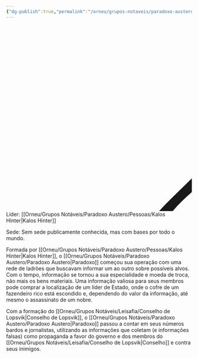 ```yaml
---
{"dg-publish":true,"permalink":"/orneu/grupos-notaveis/paradoxo-austero/paradoxo-austero/","tags":["grupos_notáveis"]}
---
```


<svg xmlns="http://www.w3.org/2000/svg" width="2048" height="2048" shape-rendering="geometricPrecision"><g transform="scale(8,8)" stroke-width=".05%"><g fill="#1a181b"><path d=" M 108.06 30.10 C 110.36 23.80 116.27 20.04 120.75 15.39 C 121.85 22.03 121.58 28.79 120.33 35.38 C 125.69 35.27 131.05 35.28 136.40 35.38 C 135.13 28.81 135.02 22.06 135.97 15.43 C 140.64 19.91 146.21 23.87 148.85 29.99 C 168.14 34.14 186.53 43.48 200.14 57.93 C 212.32 69.78 220.94 85.07 225.47 101.41 C 227.28 108.96 234.76 112.84 239.35 118.56 C 232.73 119.88 225.96 119.41 219.36 118.24 C 219.73 124.45 219.73 130.68 219.23 136.88 C 226.02 136.33 232.84 136.06 239.62 136.82 C 235.13 142.65 227.34 146.44 226.12 154.30 C 218.26 186.61 192.89 213.87 161.41 224.38 C 157.17 225.93 152.53 226.33 148.52 228.43 C 144.06 231.83 140.63 236.38 136.46 240.12 C 135.01 233.64 135.39 226.98 136.66 220.51 C 131.20 220.58 125.75 220.52 120.30 220.38 C 121.54 226.97 121.96 233.73 120.58 240.33 C 117.82 237.80 115.10 235.21 112.54 232.47 C 110.37 230.26 108.22 227.67 105.02 227.02 C 97.96 225.10 90.79 223.25 84.28 219.79 C 75.78 215.33 67.24 210.49 60.47 203.56 C 55.47 198.50 50.15 193.66 46.23 187.68 C 40.13 178.57 34.67 168.81 32.05 158.08 C 30.95 154.66 30.79 150.64 28.09 147.98 C 24.57 144.39 20.85 141.00 17.46 137.27 C 24.12 136.00 30.92 136.41 37.57 137.54 C 37.19 131.12 37.15 124.69 37.62 118.27 C 30.98 119.42 24.18 119.89 17.54 118.51 C 21.44 114.06 26.18 110.38 29.88 105.76 C 32.57 100.08 33.37 93.67 36.10 87.98 C 39.33 81.11 43.31 74.62 47.51 68.31 C 51.85 62.45 57.32 57.57 62.46 52.44 C 67.21 47.61 73.24 44.43 78.97 40.95 C 87.92 35.64 97.86 32.11 108.06 30.10 M 148.07 33.19 C 148.24 35.59 148.41 38.00 148.60 40.40 C 150.99 41.52 153.39 42.62 155.80 43.71 C 158.63 41.89 161.42 40.02 164.15 38.05 C 158.91 36.05 153.52 34.49 148.07 33.19 M 93.11 37.99 C 96.52 40.40 100.57 44.44 105.07 42.05 C 109.05 41.04 108.38 36.34 108.85 33.17 C 103.51 34.45 98.23 36.00 93.11 37.99 M 90.84 38.85 C 90.01 42.33 90.89 45.90 91.37 49.36 C 93.75 47.94 96.12 46.50 98.49 45.06 C 96.49 42.64 94.57 40.10 92.04 38.22 L 90.84 38.85 M 158.85 45.25 C 161.32 46.86 163.80 48.44 166.29 50.01 C 166.73 46.62 167.22 43.24 167.70 39.86 C 167.00 39.46 165.60 38.65 164.90 38.25 C 162.87 40.57 160.86 42.91 158.85 45.25 M 68.39 52.14 C 69.70 55.80 71.07 59.43 72.52 63.04 C 74.97 61.10 77.41 59.14 79.84 57.18 C 76.83 55.08 73.83 52.96 70.88 50.77 C 75.62 52.05 80.43 54.24 85.45 53.51 C 88.31 49.52 88.70 44.42 89.75 39.77 C 81.80 42.28 74.97 47.17 68.39 52.14 M 167.86 39.84 C 168.08 44.71 169.34 49.45 171.33 53.89 C 176.51 53.75 181.56 52.41 186.25 50.21 C 180.48 46.16 174.55 42.21 167.86 39.84 M 116.82 48.85 C 113.39 52.73 112.06 57.99 109.24 62.29 C 97.73 81.18 81.47 97.19 62.32 108.27 C 58.71 110.43 54.63 111.77 51.26 114.30 C 50.21 115.97 50.16 118.05 49.88 119.95 C 49.33 127.11 49.58 134.32 50.69 141.42 C 78.64 154.29 102.22 176.92 115.20 204.92 C 116.18 207.76 119.49 207.77 121.98 208.00 C 128.36 208.12 134.82 207.83 141.09 206.55 C 147.49 191.32 157.48 177.77 169.42 166.43 C 180.00 155.84 192.66 147.51 206.29 141.38 C 207.91 132.29 207.24 122.93 205.72 113.88 C 184.18 104.65 165.91 88.65 152.32 69.70 C 147.53 63.16 144.04 55.83 140.38 48.64 C 132.63 47.60 124.42 46.57 116.82 48.85 M 178.07 57.32 C 179.76 60.05 182.70 61.57 185.29 63.31 C 186.43 60.06 187.53 56.79 188.55 53.50 C 188.51 58.28 188.63 63.06 189.17 67.81 C 194.17 68.52 199.24 68.64 204.28 68.21 C 199.88 61.27 193.50 55.93 187.00 51.03 C 183.95 53.02 180.75 54.84 178.07 57.32 M 55.44 101.23 C 65.97 96.60 75.15 89.37 83.42 81.46 C 91.47 73.11 98.66 63.74 103.45 53.12 C 82.79 63.28 65.31 80.37 55.44 101.23 M 153.13 53.02 C 157.65 62.31 163.41 71.02 170.57 78.49 C 179.35 87.83 189.54 96.11 201.39 101.21 C 191.25 80.38 173.93 63.19 153.13 53.02 M 52.78 68.33 C 57.67 68.65 62.60 68.49 67.43 67.60 C 67.59 62.73 67.62 57.84 67.26 52.97 C 61.85 57.47 56.29 62.11 52.78 68.33 M 50.96 68.11 C 51.56 72.67 54.71 76.15 57.28 79.75 C 59.21 77.29 61.15 74.83 63.09 72.38 C 59.24 70.45 55.17 68.99 50.96 68.11 M 194.01 72.74 C 196.00 75.29 197.98 77.85 199.99 80.38 C 202.06 77.46 204.12 74.53 206.17 71.59 C 204.55 76.38 203.28 81.32 203.16 86.41 C 207.20 88.06 211.40 89.31 215.69 90.19 C 212.70 90.59 209.73 91.05 206.75 91.52 C 208.27 94.24 209.77 96.97 211.30 99.69 C 213.37 97.84 215.35 95.88 217.02 93.65 C 217.47 94.12 217.91 94.59 218.35 95.08 C 215.20 97.73 213.22 101.44 213.04 105.58 C 216.42 106.25 219.83 106.69 223.26 106.94 C 222.33 102.33 220.73 97.86 220.25 93.16 C 219.84 93.08 219.03 92.93 218.62 92.85 C 216.04 83.93 210.88 76.03 205.14 68.82 C 201.38 69.98 197.67 71.28 194.01 72.74 M 39.72 89.88 C 44.52 89.04 49.21 87.66 53.64 85.65 C 52.57 81.04 51.76 76.31 49.79 71.97 C 45.07 77.00 41.71 83.29 39.72 89.88 M 37.62 90.48 C 39.34 94.19 42.44 96.85 45.70 99.17 C 47.23 96.40 48.71 93.61 50.13 90.78 C 45.96 90.50 41.79 90.34 37.62 90.48 M 36.78 95.29 C 35.66 99.14 34.51 102.99 33.34 106.82 C 36.68 106.64 40.01 106.32 43.32 105.84 C 42.72 101.93 40.90 98.41 38.63 95.21 C 38.17 95.23 37.24 95.27 36.78 95.29 M 33.05 148.73 C 34.07 154.03 35.52 159.24 37.70 164.19 C 40.47 159.94 45.77 154.96 42.48 149.57 C 39.33 149.34 36.19 149.03 33.05 148.73 M 212.77 153.05 C 212.37 157.03 215.80 160.13 217.56 163.42 C 215.22 161.52 212.88 159.61 210.55 157.71 C 209.13 160.50 207.82 163.35 206.64 166.25 C 210.53 166.52 214.43 166.71 218.33 166.79 C 220.80 160.83 222.98 154.71 223.97 148.31 C 220.19 149.12 213.90 148.07 212.77 153.05 M 153.26 202.40 C 174.25 192.44 191.80 175.06 201.68 154.01 C 180.77 164.21 163.63 181.62 153.26 202.40 M 55.44 154.28 C 65.10 175.35 82.73 192.41 103.40 202.67 C 93.67 181.63 76.10 164.58 55.44 154.28 M 46.40 157.92 C 43.73 160.20 41.07 162.47 38.39 164.74 C 38.47 165.64 38.55 166.53 38.64 167.43 C 42.52 167.01 46.41 166.61 50.31 166.30 C 49.11 163.46 47.80 160.67 46.40 157.92 M 203.06 171.63 C 203.65 176.76 204.89 181.79 206.88 186.55 C 211.76 180.84 215.30 174.13 218.04 167.17 C 212.93 168.23 207.92 169.72 203.06 171.63 M 39.68 168.40 C 41.85 175.20 45.76 181.25 50.10 186.86 C 51.76 182.15 52.97 177.31 53.77 172.39 C 49.24 170.54 44.51 169.18 39.68 168.40 M 199.54 178.17 C 197.53 180.18 195.92 182.56 194.23 184.84 C 198.33 186.57 202.57 188.00 206.96 188.83 C 204.97 185.04 203.33 180.52 199.54 178.17 M 50.35 188.52 C 54.82 188.82 58.87 186.49 62.98 185.11 C 61.06 182.66 59.12 180.22 57.15 177.81 C 54.70 181.25 52.02 184.60 50.35 188.52 M 189.45 189.39 C 188.72 194.41 188.52 199.50 189.04 204.56 C 195.71 200.91 200.85 194.98 205.03 188.74 C 199.83 188.50 194.61 188.64 189.45 189.39 M 52.68 190.47 C 57.19 195.84 62.17 200.82 67.57 205.30 C 68.65 200.31 68.44 195.19 67.52 190.20 C 62.60 189.34 57.57 189.40 52.68 190.47 M 72.39 194.76 C 70.64 198.75 68.66 202.86 69.06 207.35 C 72.80 205.24 76.28 202.72 79.60 200.00 C 77.22 198.23 74.81 196.49 72.39 194.76 M 177.27 200.08 C 180.89 202.81 184.62 205.43 188.83 207.17 C 188.28 202.67 186.63 198.44 184.75 194.35 C 182.26 196.26 179.77 198.17 177.27 200.08 M 71.84 207.77 C 76.63 212.84 83.32 215.68 89.68 218.26 C 88.87 213.40 87.47 208.68 85.62 204.13 C 80.89 204.66 76.10 205.51 71.84 207.77 M 168.19 218.27 C 174.60 214.94 181.36 211.96 186.66 206.93 C 181.79 205.18 176.78 203.88 171.66 203.15 C 169.59 207.93 167.95 212.99 168.19 218.27 M 91.50 206.95 C 90.64 211.38 89.97 215.98 91.41 220.37 C 94.37 217.55 96.97 214.40 99.44 211.15 C 96.79 209.76 94.14 208.35 91.50 206.95 M 157.82 210.82 C 160.00 213.51 162.23 216.18 164.50 218.81 C 165.57 218.66 166.65 218.52 167.72 218.38 C 167.22 214.49 166.71 210.60 166.28 206.71 C 163.43 208.02 160.61 209.38 157.82 210.82 M 92.73 219.64 C 97.87 222.01 103.36 223.44 108.84 224.75 C 108.53 220.83 109.57 214.69 104.44 213.55 C 99.85 213.37 96.36 217.34 92.73 219.64 M 148.55 215.52 C 148.45 218.60 148.30 221.68 148.18 224.76 C 153.70 223.28 159.33 222.01 164.44 219.38 C 161.33 217.27 158.37 214.73 154.77 213.50 C 152.46 212.77 150.49 214.59 148.55 215.52 Z"/></g></g><g transform="translate(0, 2048) scale(1, -1)translate(0, 2048) scale(1, -1)scale(8,8)" stroke-width=".05%"><g fill="#1a181b"><path d=" M 107.44 51.42 C 114.34 43.69 120.49 35.25 128.00 28.11 C 135.50 35.14 141.42 43.66 148.46 51.14 C 146.95 52.84 145.52 54.60 144.30 56.52 C 141.23 53.09 137.85 49.99 133.98 47.48 C 131.31 50.82 133.12 55.37 131.75 59.19 C 135.82 58.97 138.64 62.49 142.40 63.42 C 146.69 64.66 151.11 65.72 154.94 68.11 C 163.62 73.35 172.27 78.66 180.68 84.33 C 189.47 91.29 196.27 100.36 202.27 109.75 C 207.05 116.80 212.05 125.19 221.15 126.88 C 217.48 129.66 212.97 131.34 209.99 134.99 C 202.46 143.92 197.41 154.78 189.05 163.06 C 186.20 165.90 183.50 168.95 180.24 171.35 C 172.80 176.28 165.22 180.98 157.60 185.61 C 153.25 188.56 148.33 190.54 143.21 191.64 C 139.30 192.36 136.41 195.54 132.47 196.16 C 132.60 200.09 131.71 204.36 133.72 207.95 C 137.69 205.57 140.99 202.36 144.06 198.93 C 145.52 200.71 147.02 202.47 148.65 204.10 C 141.42 211.53 135.50 220.14 128.00 227.33 C 120.47 220.16 114.59 211.50 107.33 204.08 C 108.93 202.42 110.42 200.67 111.93 198.93 C 115.01 202.35 118.31 205.57 122.28 207.95 C 124.36 204.29 123.17 199.94 123.79 195.96 C 119.70 195.76 116.62 192.63 112.74 191.70 C 108.40 190.54 104.05 189.17 100.23 186.77 C 91.65 181.38 82.85 176.33 74.60 170.46 C 67.51 164.20 60.94 157.20 56.07 149.04 C 51.44 142.76 47.85 135.34 41.18 130.90 C 39.73 129.73 36.93 129.34 37.57 126.90 C 47.51 121.38 52.65 110.89 58.90 101.91 C 63.65 95.44 69.02 89.34 75.32 84.33 C 83.94 78.52 92.78 73.04 101.72 67.73 C 106.85 64.50 113.27 64.46 118.37 61.18 C 120.00 60.24 121.70 59.45 123.49 58.87 C 123.47 55.02 124.20 50.87 122.22 47.36 C 118.27 49.90 114.80 53.03 111.67 56.54 C 110.48 54.66 109.09 52.92 107.44 51.42 M 114.72 75.16 C 111.35 75.38 108.22 76.75 105.39 78.52 C 99.99 82.33 93.41 84.08 88.27 88.32 C 84.15 91.87 79.17 94.43 75.71 98.71 C 72.39 102.69 68.61 106.38 66.20 111.03 L 66.34 111.67 C 69.86 113.96 73.20 116.49 76.25 119.38 C 76.51 119.37 77.03 119.34 77.29 119.33 C 82.62 113.65 88.34 108.31 93.30 102.30 C 97.17 97.80 102.70 95.40 107.81 92.67 C 113.15 89.78 119.29 89.37 125.01 87.62 C 127.28 87.33 129.67 87.24 131.90 87.87 C 136.65 89.32 141.71 89.69 146.27 91.77 C 150.08 93.55 153.79 95.57 157.39 97.73 C 162.28 100.73 165.20 105.84 169.34 109.66 C 172.61 112.75 175.44 116.26 178.67 119.38 C 179.99 119.83 180.73 118.32 181.67 117.70 C 184.17 115.17 187.36 113.51 189.98 111.13 C 187.08 106.15 183.09 101.98 179.34 97.66 C 176.17 94.10 171.87 91.87 168.31 88.75 C 162.79 84.22 155.81 82.21 150.01 78.16 C 147.14 76.35 143.87 75.37 140.52 75.01 C 136.14 74.43 132.56 70.91 128.03 71.33 C 123.20 70.87 119.43 74.76 114.72 75.16 M 118.87 101.84 C 113.76 102.25 109.26 105.21 105.61 108.63 C 102.51 111.58 98.35 113.24 95.71 116.71 C 92.65 120.67 88.80 123.89 85.20 127.33 C 86.49 129.76 88.79 131.39 90.70 133.30 C 94.35 136.64 97.08 140.99 101.44 143.51 C 105.61 145.96 108.45 150.29 113.14 151.93 C 115.85 153.47 119.02 153.32 121.96 154.12 C 126.65 155.51 131.52 154.09 136.24 153.57 C 141.46 153.36 146.37 150.67 150.01 147.02 C 153.00 143.92 157.21 142.32 159.95 138.95 C 163.25 134.96 167.21 131.60 170.84 127.92 C 167.61 123.90 163.39 120.84 160.26 116.75 C 157.84 113.39 153.87 111.87 150.92 109.11 C 147.76 106.04 144.01 103.47 139.77 102.20 C 135.85 101.59 131.89 101.29 127.98 100.63 C 124.86 100.09 121.91 101.46 118.87 101.84 M 51.37 127.67 C 54.77 130.37 57.96 133.31 61.06 136.34 C 64.48 133.63 68.27 131.30 71.03 127.84 C 68.69 123.88 64.51 121.69 60.97 118.97 C 57.99 122.10 54.72 124.93 51.37 127.67 M 185.03 127.27 C 187.02 131.48 191.61 133.39 194.95 136.34 C 198.00 133.27 201.19 130.32 204.64 127.69 C 201.29 124.93 198.01 122.11 195.02 118.96 C 191.51 121.51 187.83 123.91 185.03 127.27 M 65.94 144.07 C 70.69 151.68 76.65 158.81 84.15 163.84 C 88.67 167.44 93.41 170.83 98.76 173.08 C 103.11 174.91 106.79 178.06 111.26 179.63 C 113.96 180.51 116.93 180.24 119.51 181.55 C 122.10 182.41 124.34 184.41 127.14 184.51 C 131.96 185.07 135.57 180.87 140.24 180.47 C 146.95 180.12 151.97 175.22 157.91 172.78 C 165.00 169.70 170.81 164.50 176.99 159.99 C 181.84 155.13 186.48 149.92 190.06 144.04 C 186.33 141.38 182.66 138.64 179.03 135.86 C 173.57 141.44 167.73 146.69 162.91 152.85 C 159.34 157.32 153.91 159.43 149.09 162.20 C 145.95 164.00 142.43 165.02 138.90 165.75 C 134.12 166.63 129.36 168.65 124.43 167.49 C 118.82 165.86 112.80 165.46 107.62 162.58 C 102.57 159.68 96.86 157.51 93.08 152.86 C 88.22 146.73 82.45 141.42 76.97 135.86 C 73.34 138.66 69.64 141.36 65.94 144.07 Z"/></g><g fill="#1a181b"><path d=" M 88.83 49.90 C 93.27 53.47 97.91 56.82 102.01 60.79 C 97.87 63.18 93.49 65.13 89.21 67.25 C 87.64 68.12 85.85 68.32 84.09 68.41 C 85.24 62.14 86.41 55.82 88.83 49.90 Z"/><path d=" M 152.36 60.14 C 156.67 56.51 161.13 53.06 165.39 49.36 C 167.96 55.27 169.29 61.67 169.89 68.06 C 167.77 67.82 165.69 67.25 163.80 66.23 C 159.98 64.22 155.83 62.76 152.36 60.14 Z"/><path d=" M 60.29 68.09 C 66.15 69.42 72.19 70.35 77.69 72.86 C 75.37 76.47 71.71 78.78 68.71 81.73 C 66.92 83.48 65.07 85.18 62.99 86.58 C 61.33 80.55 61.01 74.27 60.29 68.09 Z"/><path d=" M 176.77 72.28 C 182.27 70.03 188.13 68.87 193.94 67.74 C 193.13 73.90 193.30 80.32 191.14 86.22 C 188.08 83.85 185.50 80.95 182.51 78.51 C 180.33 76.70 178.03 74.89 176.77 72.28 Z"/><path d=" M 41.22 89.93 C 46.67 90.48 52.14 90.90 57.56 91.73 C 55.31 95.37 52.84 98.87 50.45 102.42 C 49.20 104.16 48.09 106.15 46.11 107.17 C 44.08 101.54 42.67 95.72 41.22 89.93 Z"/><path d=" M 196.78 91.07 C 202.21 90.70 207.61 89.97 213.05 89.75 C 211.43 95.57 210.33 101.58 207.96 107.16 C 203.76 102.16 200.14 96.66 196.78 91.07 Z"/><path d=" M 121.38 108.47 C 128.43 106.65 136.57 107.90 141.96 113.07 C 146.71 117.27 149.98 124.15 147.50 130.42 C 145.28 135.48 141.34 139.72 136.85 142.87 C 129.16 147.55 118.98 143.99 113.59 137.42 C 108.65 131.89 108.41 123.30 111.94 116.97 C 113.63 112.88 116.80 109.19 121.38 108.47 Z"/></g></g></svg>
Líder: [[Orneu/Grupos Notáveis/Paradoxo Austero/Pessoas/Kalos Hinter\|Kalos Hinter]]

Sede: Sem sede publicamente conhecida, mas com bases por todo o mundo.

Formada por [[Orneu/Grupos Notáveis/Paradoxo Austero/Pessoas/Kalos Hinter\|Kalos Hinter]], o [[Orneu/Grupos Notáveis/Paradoxo Austero/Paradoxo Austero\|Paradoxo]] começou sua operação com uma rede de ladrões que buscavam informar um ao outro sobre possíveis alvos. Com o tempo, informação se tornou a sua especialidade e moeda de troca, não mais os bens materiais. Uma informação valiosa para seus membros pode comprar a localização de um líder de Estado, onde o cofre de um fazendeiro rico está escondido e, dependendo do valor da informação, até mesmo o assassinato de um nobre.



Com a formação do [[Orneu/Grupos Notáveis/Leisafia/Conselho de Lopsvik\|Conselho de Lopsvik]], o [[Orneu/Grupos Notáveis/Paradoxo Austero/Paradoxo Austero\|Paradoxo]] passou a contar em seus números bardos e jornalistas, utilizando as informações que coletam (e informações falsas) como propaganda a favor do governo e dos membros do [[Orneu/Grupos Notáveis/Leisafia/Conselho de Lopsvik\|Conselho]] e contra seus inimigos. 